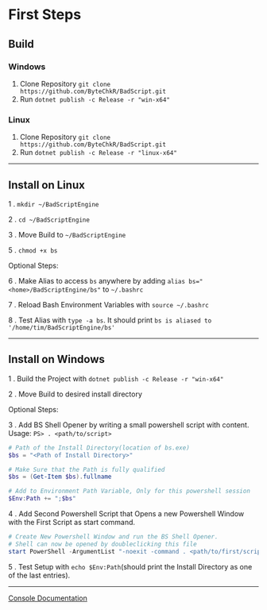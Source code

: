 # First Steps

## Build

### Windows
1. Clone Repository `git clone https://github.com/ByteChkR/BadScript.git`
2. Run `dotnet publish -c Release -r "win-x64"`

### Linux
1. Clone Repository `git clone https://github.com/ByteChkR/BadScript.git`
2. Run `dotnet publish -c Release -r "linux-x64"`

________

## Install on Linux

1 . `mkdir ~/BadScriptEngine`

2 . `cd ~/BadScriptEngine`

3 . Move Build to `~/BadScriptEngine`

5 . `chmod +x bs`

Optional Steps:

6 . Make Alias to access `bs` anywhere by adding `alias bs="<home>/BadScriptEngine/bs"` to `~/.bashrc`

7 . Reload Bash Environment Variables with `source ~/.bashrc`

8 . Test Alias with `type -a bs`. It should print `bs is aliased to '/home/tim/BadScriptEngine/bs'`

________

## Install on Windows
1 . Build the Project with `dotnet publish -c Release -r "win-x64"`

2 . Move Build to desired install directory

Optional Steps:

3 . Add BS Shell Opener by writing a small powershell script with content. Usage: `PS> . <path/to/script>`

```powershell
# Path of the Install Directory(location of bs.exe)
$bs = "<Path of Install Directory>"

# Make Sure that the Path is fully qualified
$bs = (Get-Item $bs).fullname

# Add to Environment Path Variable, Only for this powershell session
$Env:Path += ";$bs" 
```

4 . Add Second Powershell Script that Opens a new Powershell Window with the First Script as start command.

```powershell
# Create New Powershell Window and run the BS Shell Opener.
# Shell can now be opened by doubleclicking this file
start PowerShell -ArgumentList "-noexit -command . <path/to/first/script>"
```

5 . Test Setup with `echo $Env:Path`(should print the Install Directory as one of the last entries).


____
[Console Documentation](./Console.md)